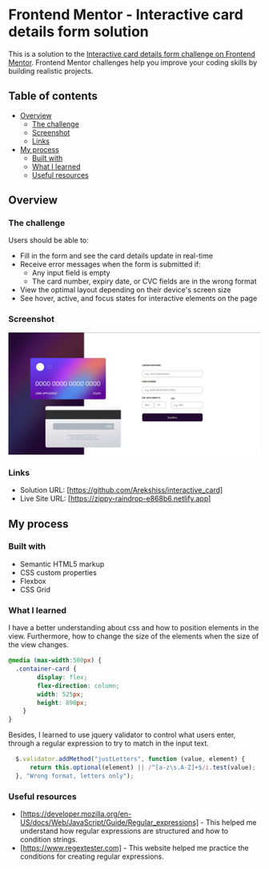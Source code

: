 # Frontend Mentor - Interactive card details form solution

This is a solution to the [Interactive card details form challenge on Frontend Mentor](https://www.frontendmentor.io/challenges/interactive-card-details-form-XpS8cKZDWw). Frontend Mentor challenges help you improve your coding skills by building realistic projects. 

## Table of contents

- [Overview](#overview)
  - [The challenge](#the-challenge)
  - [Screenshot](#screenshot)
  - [Links](#links)
- [My process](#my-process)
  - [Built with](#built-with)
  - [What I learned](#what-i-learned)
  - [Useful resources](#useful-resources)


## Overview

### The challenge

Users should be able to:

- Fill in the form and see the card details update in real-time
- Receive error messages when the form is submitted if:
  - Any input field is empty
  - The card number, expiry date, or CVC fields are in the wrong format
- View the optimal layout depending on their device's screen size
- See hover, active, and focus states for interactive elements on the page

### Screenshot

![](./images/Screenshot.jpg)

### Links

- Solution URL: [https://github.com/Arekshiss/interactive_card]
- Live Site URL: [https://zippy-raindrop-e868b6.netlify.app]

## My process

### Built with

- Semantic HTML5 markup
- CSS custom properties
- Flexbox
- CSS Grid


### What I learned

I have a better understanding about css and how to position elements in the view. Furthermore, how to change the size of the elements when the size of the view changes.


```css
@media (max-width:500px) {
  .container-card {
        display: flex;
        flex-direction: column;
        width: 525px;
        height: 890px;
    }
}
```

Besides, I learned to use jquery validator to control what users enter, through a regular expression to try to match in the input text.

```js
  $.validator.addMethod("justLetters", function (value, element) {
      return this.optional(element) || /^[a-z\s.A-Z]+$/i.test(value);
  }, "Wrong format, letters only");
```

### Useful resources

- [https://developer.mozilla.org/en-US/docs/Web/JavaScript/Guide/Regular_expressions] - This helped me understand how regular expressions are structured and how to condition strings.
- [https://www.regextester.com] - This website helped me practice the conditions for creating regular expressions.
